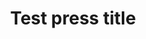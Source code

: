 ---
publisher: "Test media name"
publisher_logo: "arthur_rosenfeld_portrait.jpg"
title: "Test press title"
excerpt: "<p>Test article excerpt</p>"
link: "http://mygreencar.com"
---